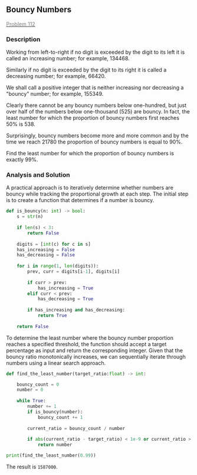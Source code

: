 ## Bouncy Numbers

[<font color='gray'>Problem 112</font>](https://projecteuler.net/problem=112 "Click to jump")

### Description

Working from left-to-right if no digit is exceeded by the digit to its left it is called an increasing number; for example, $134468$.

Similarly if no digit is exceeded by the digit to its right it is called a decreasing number; for example, $66420$.

We shall call a positive integer that is neither increasing nor decreasing a "bouncy" number; for example, $155349$.

Clearly there cannot be any bouncy numbers below one-hundred, but just over half of the numbers below one-thousand ($525$) are bouncy. In fact, the least number for which the proportion of bouncy numbers first reaches $50\%$ is $538$.

Surprisingly, bouncy numbers become more and more common and by the time we reach $21780$ the proportion of bouncy numbers is equal to $90\%$.

Find the least number for which the proportion of bouncy numbers is exactly $99\%$.

### Analysis and Solution

A practical approach is to iteratively determine whether numbers are bouncy while tracking the proportional growth at each step. The initial step is to create a function that determines if a number is bouncy.

```python
def is_bouncy(n: int) -> bool:
    s = str(n)
    
    if len(s) < 3:
        return False
    
    digits = [int(c) for c in s]
    has_increasing = False
    has_decreasing = False
    
    for i in range(1, len(digits)):
        prev, curr = digits[i-1], digits[i]
        
        if curr > prev:
            has_increasing = True
        elif curr < prev:
            has_decreasing = True
        
        if has_increasing and has_decreasing:
            return True
    
    return False
```

To determine the least number where the bouncy number proportion reaches a specified threshold, the function should accept a target percentage as input and return the corresponding integer. Given that the bouncy ratio monotonically increases, we can sequentially iterate through numbers using a linear search approach.

```python
def find_the_least_number(target_ratio:float) -> int:

    bouncy_count = 0
    number = 0
    
    while True:
        number += 1
        if is_bouncy(number):
            bouncy_count += 1
            
        current_ratio = bouncy_count / number
        
        if abs(current_ratio - target_ratio) < 1e-9 or current_ratio > target_ratio:
            return number

print(find_the_least_number(0.99))
```

The result is `1587000`.